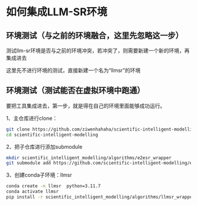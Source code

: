 # 如何集成LLM-SR环境

## 环境测试（与之前的环境融合，这里先忽略这一步）

测试llm-sr环境是否与之前的环境冲突，若冲突了，则需要新建一个新的环境，再集成进去

这里先不进行环境的测试，直接新建一个名为“llmsr”的环境

## 环境测试（测试能否在虚拟环境中跑通）

要把工具集成进去，第一步，就是得在自己的环境里面能够成功运行。

1、主仓库进行clone：

```bash
git clone https://github.com/ziwenhahaha/scientific-intelligent-modelling.git  --recursive
cd scientific-intelligent-modelling
```

2、把子仓库进行添加submodule

```bash
mkdir scientific_intelligent_modelling/algorithms/e2esr_wrapper
git submodule add https://github.com/scientific-intelligent-modelling/e2e-symbolic-regression.git scientific_intelligent_modelling/algorithms/e2esr_wrapper/e2esr
```

3、创建conda子环境：llmsr

```bash
conda create -n llmsr  python=3.11.7
conda activate llmsr
pip install -r scientific_intelligent_modelling/algorithms/llmsr_wrapper/llmsr/requirements.txt
```
